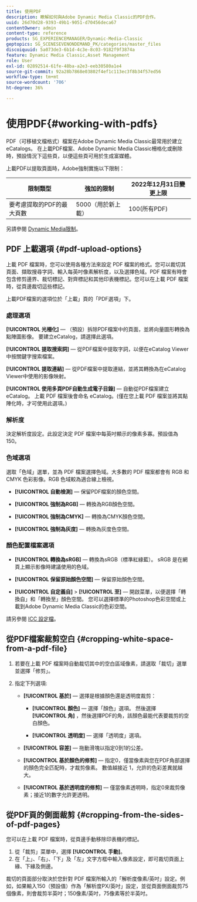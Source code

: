 ```yaml
---
title: 使用PDF
description: 瞭解如何與Adobe Dynamic Media Classic的PDF合作。
uuid: 26d70d28-9393-49b1-9051-d70456deca67
contentOwner: admin
content-type: reference
products: SG_EXPERIENCEMANAGER/Dynamic-Media-Classic
geptopics: SG_SCENESEVENONDEMAND_PK/categories/master_files
discoiquuid: 5a073de3-6b1d-4c3e-8c03-9182f9f3874a
feature: Dynamic Media Classic,Asset Management
role: User
exl-id: 02892514-61fe-48ba-a2e3-eeb30580a1e4
source-git-commit: 92a28b7868e03802f4ef1c113ec3f8b34f57ed56
workflow-type: tm+mt
source-wordcount: '706'
ht-degree: 36%

---
```


# 使用PDF{#working-with-pdfs}

PDF（可移植文檔格式）檔案在Adobe Dynamic Media Classic最常用於建立eCatalogs。 在上載PDF檔案、Adobe Dynamic Media Classic柵格化或刪除時，預設情況下這些頁，以便這些頁可用於生成富媒體。

上載PDF以提取頁面時，Adobe強制實施以下限制：

| 限制類型 | 強加的限制 | 2022年12月31日變更上限 |
| --- | --- | --- |
| 要考慮提取的PDF的最大頁數 | 5000（用於新上載） | 100(所有PDF) |

另請參閱 [Dynamic Media限制](/help/limitations.md)。

## PDF 上載選項 {#pdf-upload-options}

上載 PDF 檔案時，您可以使用各種方法來設定 PDF 檔案的格式。您可以裁切其頁面、擷取搜尋字詞、輸入每英吋像素解析度，以及選擇色域。PDF 檔案有時會包含修剪邊界、裁切標記、對齊標記和其他印表機標記。您可以在上載 PDF 檔案時，從頁邊裁切這些標記。

上載PDF檔案的選項位於「上載」頁的「PDF選項」下。

### 處理選項

**[!UICONTROL 光柵化]**  — （預設）拆除PDF檔案中的頁面，並將向量圖形轉換為點陣圖影像。 要建立eCatalog，請選擇此選項。

**[!UICONTROL 提取搜索詞]**  — 從PDF檔案中提取字詞，以便在eCatalog Viewer中按關鍵字搜索檔案。

**[!UICONTROL 提取連結]**  — 從PDF檔案中提取連結，並將其轉換為在eCatalog Viewer中使用的影像映射。

**[!UICONTROL 使用多頁PDF自動生成電子目錄]**  — 自動從PDF檔案建立eCatalog。 上載 PDF 檔案後會命名 eCatalog。(僅在您上載 PDF 檔案並將其點陣化時，才可使用此選項。)

### 解析度

決定解析度設定。此設定決定 PDF 檔案中每英吋顯示的像素多寡。預設值為 150。

### 色域選項

選取「色域」選單，並為 PDF 檔案選擇色域。大多數的 PDF 檔案都會有 RGB 和 CMYK 色彩影像。RGB 色域較為適合線上檢視。

* **[!UICONTROL 自動檢測]**  — 保留PDF檔案的顏色空間。

* **[!UICONTROL 強制為RGB]**  — 轉換為RGB顏色空間。

* **[!UICONTROL 強制為CMYK]**  — 轉換為CMYK顏色空間。

* **[!UICONTROL 強制為灰度]**  — 轉換為灰度色空間。

### 顏色配置檔案選項

* **[!UICONTROL 轉換為sRGB]**  — 轉換為sRGB（標準紅綠藍）。 sRGB 是在網頁上顯示影像時建議使用的色域。

* **[!UICONTROL 保留原始顏色空間]**  — 保留原始顏色空間。

* **[!UICONTROL 自定義自]** > **[!UICONTROL 至]**  — 開啟菜單，以便選擇「轉換自」和「轉換至」顏色空間。 您可以選擇標準的Photoshop色彩空間或上載到Adobe Dynamic Media Classic的色彩空間。

請另參閱 [ICC 設定檔](/help/icc-profiles.md#icc_profiles)。

## 從PDF檔案裁剪空白 {#cropping-white-space-from-a-pdf-file}

1. 若要在上載 PDF 檔案時自動裁切其中的空白區域像素，請選取「裁切」選單並選擇「修剪」。
1. 指定下列選項:

   * **[!UICONTROL 基於]**  — 選擇是根據顏色還是透明度裁剪：

      * **[!UICONTROL 顏色]**  — 選擇「顏色」選項。 然後選擇 **[!UICONTROL 角]** ，然後選擇PDF的角，該顏色最能代表要裁剪的空白顏色。

      * **[!UICONTROL 透明度]**  — 選擇「透明度」選項。
   * **[!UICONTROL 容差]**  — 拖動滑塊以指定0到1的公差。

   * **[!UICONTROL 基於顏色的修剪]**  — 指定0，僅當像素與您在PDF角部選擇的顏色完全匹配時，才裁剪像素。 數值越接近 1，允許的色彩差異就越大。

   * **[!UICONTROL 基於透明度的修剪]**  — 僅當像素透明時，指定0來裁剪像素；接近1的數字允許更透明。


## 從PDF頁的側面裁剪 {#cropping-from-the-sides-of-pdf-pages}

您可以在上載 PDF 檔案時，從頁邊手動移除印表機的標記。

1. 從「裁剪」菜單中，選擇 **[!UICONTROL 手動]**。
1. 在「上」、「右」、「下」及「左」文字方框中輸入像素設定，即可裁切頁面上緣、下緣及側邊。

裁切的頁面部分取決於您針對 PDF 檔案所輸入的「解析度像素/英吋」設定。例如，如果輸入150（預設值）作為「解析度PX/英吋」設定，並從頁面側面裁剪75個像素，則會裁剪半英吋；150像素/英吋，75像素等於半英吋。
